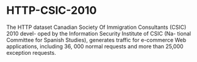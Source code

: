 # HTTP-CSIC-2010
The HTTP dataset Canadian Society Of Immigration Consultants (CSIC) 2010 devel- oped by the Information Security Institute of CSIC (Na- tional Committee for Spanish Studies), generates traffic for e-commerce Web applications, including 36, 000 normal requests and more than 25,000 exception requests.
